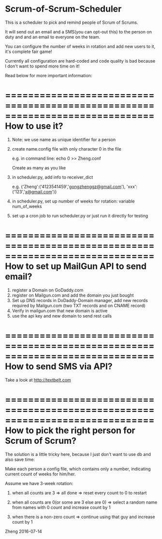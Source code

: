 # Scrum-of-Scrum-Scheduler

This is a scheduler to pick and remind people of Scrum of Scrums. 

It will send out an email and a SMS(you can opt-out this) to the person on duty and and an email to everyone on the team.

You can configure the number of weeks in rotation and add new users to it, it's complete fair game!

Currently all configuration are hard-coded and code quality is bad because I don't want to spend more time on it!

Read below for more important information:


==============================================================================
How to use it?
==============================================================================
1. Note: we use name as unique identifier for a person
2. create name.config file with only character 0 in the file

    e.g. in command line:  echo 0 >> Zheng.conf

    Create as many as you like
    
3. in scheduler.py, add info to receiver_dict

    e.g. {'Zheng':('4123541459','gongzhenggz@gmail.com'), 'xxx':('123','x@gmail.com')}
4. in scheduler.py, set up number of weeks for rotation: variable num_of_weeks
5. set up a cron job to run scheduler.py or just run it directly for testing


==============================================================================
How to set up MailGun API to send email?
==============================================================================
1. register a Domain on GoDaddy.com
2. register on Mailgun.com and add the domain you just bought
3. Set up DNS records in DoDaddy-Domain manager, add new records required by Mailgun.com (two TXT records and on CNAME record)
4. Verify in mailgun.com that new domain is active
5. use the api key and new domain to send rest calls


==============================================================================
How to send SMS via API?
==============================================================================
Take a look at http://textbelt.com


==============================================================================
How to pick the right person for Scrum of Scrum?
==============================================================================
The solution is a little tricky here, because I just don't want to use db and
also save time:

Make each person a config file, which contains only a number, indicating
current count of weeks for him/her.

Assume we have 3-week rotation:

1. when all counts are 3 => all done => reset every count to 0 to restart

2. when all counts are 0(or some are 3 else are 0) => select a random name from names with 0 count and increase count by 1

3. when there is a non-zero count => continue using that guy and increase count by 1



Zheng
2016-07-14
